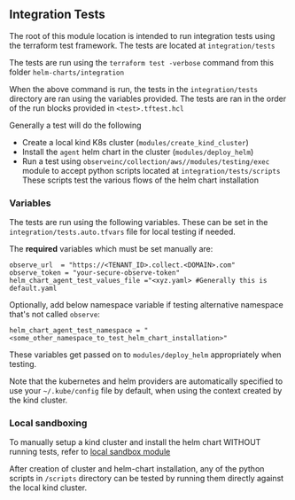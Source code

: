## Integration Tests


The root of this module location is intended to run integration tests using the terraform test framework. The tests are located at `integration/tests`

The tests are run using the `terraform test -verbose` command from this folder `helm-charts/integration`

When the above command is run, the tests in the `integration/tests` directory are ran using the variables provided. The tests are ran in the order of the run blocks provided in `<test>.tftest.hcl`

Generally a test will do the following
- Create a local kind K8s cluster (`modules/create_kind_cluster`)
- Install the `agent` helm chart in the cluster (`modules/deploy_helm`)
- Run a test using `observeinc/collection/aws//modules/testing/exec` module to accept python scripts located at `integration/tests/scripts` These scripts test the various flows of the helm chart installation


### Variables

The tests are run using the following variables. These can be set in the `integration/tests.auto.tfvars` file for local testing if needed.


The **required** variables which must be set manually are:
```
observe_url  = "https://<TENANT_ID>.collect.<DOMAIN>.com"
observe_token = "your-secure-observe-token"
helm_chart_agent_test_values_file ="<xyz.yaml> #Generally this is default.yaml
```

Optionally, add below namespace variable if testing alternative namespace that's not called `observe`:
```
helm_chart_agent_test_namespace = "<some_other_namespace_to_test_helm_chart_installation>"
```
These variables get passed on to `modules/deploy_helm` appropriately when testing. 

Note that the kubernetes and helm providers are automatically specified to use your `~/.kube/config` file by default, when using the context created by the kind cluster.


### Local sandboxing

To manually setup a kind cluster and install the helm chart WITHOUT running tests, refer to [local sandbox module](modules/local_sandbox/README.md)

After creation of cluster and helm-chart installation, any of the python scripts in `/scripts` directory can be tested by running them directly against the local kind cluster.
